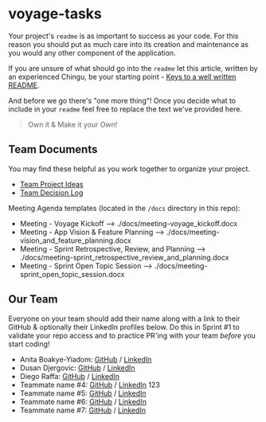 # voyage-tasks

Your project's `readme` is as important to success as your code. For 
this reason you should put as much care into its creation and maintenance
as you would any other component of the application.

If you are unsure of what should go into the `readme` let this article,
written by an experienced Chingu, be your starting point - 
[Keys to a well written README](https://tinyurl.com/yk3wubft).

And before we go there's "one more thing"! Once you decide what to include
in your `readme` feel free to replace the text we've provided here.

> Own it & Make it your Own!

## Team Documents

You may find these helpful as you work together to organize your project.

- [Team Project Ideas](./docs/team_project_ideas.md)
- [Team Decision Log](./docs/team_decision_log.md)

Meeting Agenda templates (located in the `/docs` directory in this repo):

- Meeting - Voyage Kickoff --> ./docs/meeting-voyage_kickoff.docx
- Meeting - App Vision & Feature Planning --> ./docs/meeting-vision_and_feature_planning.docx
- Meeting - Sprint Retrospective, Review, and Planning --> ./docs/meeting-sprint_retrospective_review_and_planning.docx
- Meeting - Sprint Open Topic Session --> ./docs/meeting-sprint_open_topic_session.docx

## Our Team

Everyone on your team should add their name along with a link to their GitHub
& optionally their LinkedIn profiles below. Do this in Sprint #1 to validate
your repo access and to practice PR'ing with your team *before* you start
coding!

- Anita Boakye-Yiadom: [GitHub](https://github.com/AnitaBoakye) / [LinkedIn](https://linkedin.com/in/anitaboakyeyiadom/)
- Dusan Djergovic: [GitHub](https://github.com/dusandjergovic) / [LinkedIn](https://www.linkedin.com/in/du%C5%A1an-%C4%91ergovi%C4%87-aaa2a4259/)
- Diego Raffa: [GitHub](https://github.com/Diegoireland1975) / [LinkedIn](https://www.linkedin.com/in/diego-raffa/)
- Teammate name #4: [GitHub](https://github.com/ghaccountname) / [LinkedIn](https://linkedin.com/in/liaccountname) 123
- Teammate name #5: [GitHub](https://github.com/ghaccountname) / [LinkedIn](https://linkedin.com/in/liaccountname)
- Teammate name #6: [GitHub](https://github.com/ghaccountname) / [LinkedIn](https://linkedin.com/in/liaccountname)
- Teammate name #7: [GitHub](https://github.com/ghaccountname) / [LinkedIn](https://linkedin.com/in/liaccountname)
